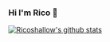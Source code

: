 ### Hi I'm Rico 👋

[![Ricoshallow's github stats](https://github-readme-stats.vercel.app/api?username=Ricoshallow&show_icons=true&title_color=fff&icon_color=79ff97&text_color=9f9f9f&bg_color=151515)](https://github.com/Ricoshallow/Ricoshallow)

<!--
**Ricoshallow/Ricoshallow** is a ✨ _special_ ✨ repository because its `README.md` (this file) appears on your GitHub profile.

Here are some ideas to get you started:

- 🔭 I’m currently working on ...
- 🌱 I’m currently learning ...
- 👯 I’m looking to collaborate on ...
- 🤔 I’m looking for help with ...
- 💬 Ask me about ...
- 📫 How to reach me: ...
- 😄 Pronouns: ...
- ⚡ Fun fact: ...
-->

